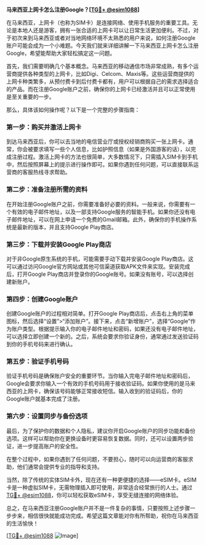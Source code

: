 **马来西亚上网卡怎么注册Google？[[TG💪+ @esim1088](https://t.me/s/esim1088)]**

在马来西亚，上网卡（也称为SIM卡）是连接网络、使用手机服务的重要工具。无论是本地人还是游客，拥有一张合适的上网卡可以让日常生活更加便利。不过，对于初次来到马来西亚或者对当地网络环境不太熟悉的用户来说，如何注册Google账户可能会成为一个小难题。今天我们就来详细讲解一下马来西亚上网卡怎么注册Google，希望能帮助大家轻松搞定这一问题。

首先，我们需要明确几个基本概念。马来西亚的移动通信市场非常成熟，有多个运营商提供各种类型的上网卡，比如Digi、Celcom、Maxis等。这些运营商提供的上网卡种类繁多，从预付费卡到后付费卡都有，用户可以根据自己的需求选择适合的产品。而在注册Google账户之前，确保你的上网卡已经激活并且可以正常使用是至关重要的一步。

那么，具体该如何操作呢？以下是一个完整的步骤指南：

### 第一步：购买并激活上网卡

到达马来西亚后，你可以去当地的电信营业厅或授权经销商购买一张上网卡。通常，你会被要求填写一些个人信息，比如护照信息（如果是外国游客的话），以完成注册过程。激活上网卡的方法也很简单，大多数情况下，只需插入SIM卡到手机中，然后按照屏幕上的提示进行操作即可。如果你遇到任何问题，可以直接联系运营商的客服热线寻求帮助。

### 第二步：准备注册所需的资料

在开始注册Google账户之前，你需要准备好必要的资料。一般来说，你需要有一个有效的电子邮件地址，以及一部支持Google服务的智能手机。如果你还没有电子邮件地址，可以在网上申请一个免费的Gmail邮箱。此外，确保你的手机操作系统是最新的版本，并且支持Google Play商店。

### 第三步：下载并安装Google Play商店

对于非Google原生系统的手机，可能需要手动下载并安装Google Play商店。这可以通过访问Google官方网站或其他可信渠道获取APK文件来实现。安装完成后，打开Google Play商店并登录你的Google账号。如果没有账号，可以选择创建新账户。

### 第四步：创建Google账户

创建Google账户的过程相对简单。打开Google Play商店后，点击右上角的菜单图标，然后选择“设置”>“添加账户”。接下来，点击“新增账户”，选择“Google”作为账户类型。根据提示输入你的电子邮件地址和密码，如果还没有电子邮件地址，可以选择立即创建一个新的。之后，系统会要求你验证身份，通常通过发送验证码到你的手机号码来进行确认。

### 第五步：验证手机号码

验证手机号码是确保账户安全的重要环节。当你输入完电子邮件地址和密码后，Google会要求你输入一个有效的手机号码用于接收验证码。如果你使用的是马来西亚的上网卡，确保该号码能够正常接收短信。输入收到的验证码后，你的Google账户就基本完成了注册。

### 第六步：设置同步与备份选项

最后，为了保护你的数据和个人隐私，建议你开启Google账户的同步功能和备份选项。这样可以帮助你在更换设备时更容易恢复数据。同时，还可以设置两步验证，进一步提高账户的安全性。

在整个过程中，如果你遇到了任何问题，不要担心，随时可以向运营商的客服求助，他们通常会提供专业的指导和支持。

当然，除了传统的实体SIM卡外，现在还有一种更便捷的选择——eSIM卡。eSIM卡是一种虚拟SIM卡，无需物理插入即可使用，非常适合经常旅行的人士。通过[TG💪+ @esim1088](https://t.me/s/esim1088)，你可以轻松获取eSIM卡，享受无缝连接的网络体验。

总之，在马来西亚注册Google账户并不是一件复杂的事情，只要按照上述步骤一步步来，相信很快就能成功完成。希望这篇文章能对你有所帮助，祝你在马来西亚的生活愉快！

[[TG💪+ @esim1088](https://t.me/s/esim1088) ![Image](https://i.postimg.cc/4NQfJmqS/Snipaste-2025-05-13-00-14-12.png)]